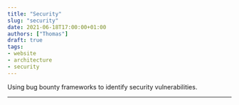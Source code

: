 ```yaml
---
title: "Security"
slug: "security"
date: 2021-06-18T17:00:00+01:00
authors: ["Thomas"]
draft: true
tags:
- website
- architecture
- security
---
```


Using bug bounty frameworks to identify security vulnerabilities.

---